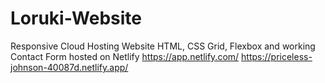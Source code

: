 ﻿# Loruki-Website
 
 Responsive Cloud Hosting Website HTML, CSS Grid, Flexbox and working Contact Form hosted on Netlify  https://app.netlify.com/
https://priceless-johnson-40087d.netlify.app/
